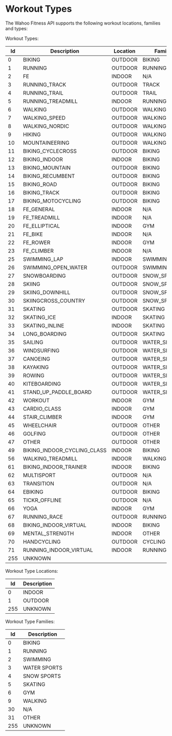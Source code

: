 # Workout Types

The Wahoo Fitness API supports the following workout locations, families and types:

Workout Types:

Id         | Description                  | Location | Family       | 
---------- |------------------------------|----------|--------------| 
0	         | 	BIKING                      | OUTDOOR  | BIKING       | 
1	         | 	RUNNING                     | OUTDOOR  | RUNNING      | 
2	         | 	FE                          | INDOOR   | N/A          | 
3	         | 	RUNNING_TRACK               | OUTDOOR  | TRACK        | 
4	         | 	RUNNING_TRAIL               | OUTDOOR  | TRAIL        | 
5	         | 	RUNNING_TREADMILL           | INDOOR   | RUNNING      | 
6	         | 	WALKING                     | OUTDOOR  | WALKING      | 
7	         | 	WALKING_SPEED               | OUTDOOR  | WALKING      | 
8	         | 	WALKING_NORDIC              | OUTDOOR  | WALKING      | 
9	         | 	HIKING                      | OUTDOOR  | WALKING      | 
10	       | 	MOUNTAINEERING              | OUTDOOR  | WALKING      | 
11	       | 	BIKING_CYCLECROSS           | OUTDOOR  | BIKING       | 
12	       | 	BIKING_INDOOR               | INDOOR   | BIKING       | 
13	       | 	BIKING_MOUNTAIN             | OUTDOOR  | BIKING       | 
14	       | 	BIKING_RECUMBENT            | OUTDOOR  | BIKING       | 
15	       | 	BIKING_ROAD                 | OUTDOOR  | BIKING       | 
16	       | 	BIKING_TRACK                | OUTDOOR  | BIKING       | 
17	       | 	BIKING_MOTOCYCLING          | OUTDOOR  | BIKING       | 
18	       | 	FE_GENERAL                  | INDOOR   | N/A          | 
19	       | 	FE_TREADMILL                | INDOOR   | N/A          | 
20	       | 	FE_ELLIPTICAL               | INDOOR   | GYM          | 
21	       | 	FE_BIKE                     | INDOOR   | N/A          | 
22	       | 	FE_ROWER                    | INDOOR   | GYM          | 
23	       | 	FE_CLIMBER                  | INDOOR   | N/A          | 
25	       | 	SWIMMING_LAP                | INDOOR   | SWIMMING     | 
26	       | 	SWIMMING_OPEN_WATER         | OUTDOOR  | SWIMMING     | 
27	       | 	SNOWBOARDING                | OUTDOOR  | SNOW_SPORT   | 
28	       | 	SKIING                      | OUTDOOR  | SNOW_SPORT   | 
29	       | 	SKIING_DOWNHILL             | OUTDOOR  | SNOW_SPORT   | 
30	       | 	SKIINGCROSS_COUNTRY         | OUTDOOR  | SNOW_SPORT   | 
31	       | 	SKATING                     | OUTDOOR  | SKATING      | 
32	       | 	SKATING_ICE                 | INDOOR   | SKATING      | 
33	       | 	SKATING_INLINE              | INDOOR   | SKATING      | 
34	       | 	LONG_BOARDING               | OUTDOOR  | SKATING      | 
35	       | 	SAILING                     | OUTDOOR  | WATER_SPORTS | 
36	       | 	WINDSURFING                 | OUTDOOR  | WATER_SPORTS | 
37	       | 	CANOEING                    | OUTDOOR  | WATER_SPORTS | 
38	       | 	KAYAKING                    | OUTDOOR  | WATER_SPORTS | 
39	       | 	ROWING                      | OUTDOOR  | WATER_SPORTS | 
40	       | 	KITEBOARDING                | OUTDOOR  | WATER_SPORTS | 
41	       | 	STAND_UP_PADDLE_BOARD       | OUTDOOR  | WATER_SPORTS | 
42	       | 	WORKOUT                     | INDOOR   | GYM          | 
43	       | 	CARDIO_CLASS                | INDOOR   | GYM          | 
44	       | 	STAIR_CLIMBER               | INDOOR   | GYM          | 
45	       | 	WHEELCHAIR                  | OUTDOOR  | OTHER        | 
46	       | 	GOLFING                     | OUTDOOR  | OTHER        | 
47	       | 	OTHER                       | OUTDOOR  | OTHER        | 
49         | 	BIKING_INDOOR_CYCLING_CLASS | INDOOR   | BIKING       | 
56         | 	WALKING_TREADMILL           | INDOOR   | WALKING      | 
61	       | 	BIKING_INDOOR_TRAINER       | INDOOR   | BIKING       | 
62 	       | 	MULTISPORT                  | OUTDOOR  | N/A          | 
63	       | 	TRANSITION                  | OUTDOOR  | N/A          | 
64	       | 	EBIKING                     | OUTDOOR  | BIKING       | 
65	       | 	TICKR_OFFLINE               | OUTDOOR  | N/A          | 
66	       | 	YOGA                        | INDOOR   | GYM          |
67	       | 	RUNNING_RACE                | OUTDOOR  | RUNNING      | 
68	       | 	BIKING_INDOOR_VIRTUAL       | INDOOR   | BIKING       | 
69         | MENTAL_STRENGTH              | INDOOR   | OTHER        |
70         | HANDCYCLING                  | OUTDOOR  | CYCLING      |
71         | RUNNING_INDOOR_VIRTUAL       | INDOOR   | RUNNING      |
255        | UNKNOWN                      |          |              | 


Workout Type Locations:

Id         | Description                  |
---------- | ---------------------------- |
0          |  INDOOR                      |
1          |  OUTDOOR                     |
255        |  UNKNOWN                     |


Workout Type Families:

Id         | Description                  |
---------- | ---------------------------- |
0          |  BIKING                      |
1          |  RUNNING                     |
2          |  SWIMMING                    |
3          |  WATER SPORTS                |
4          |  SNOW SPORTS                 |
5          |  SKATING                     |
6          |  GYM                         |
9          |  WALKING                     |
30         |  N/A                         |
31         |  OTHER                       |
255        |  UNKNOWN                     |
